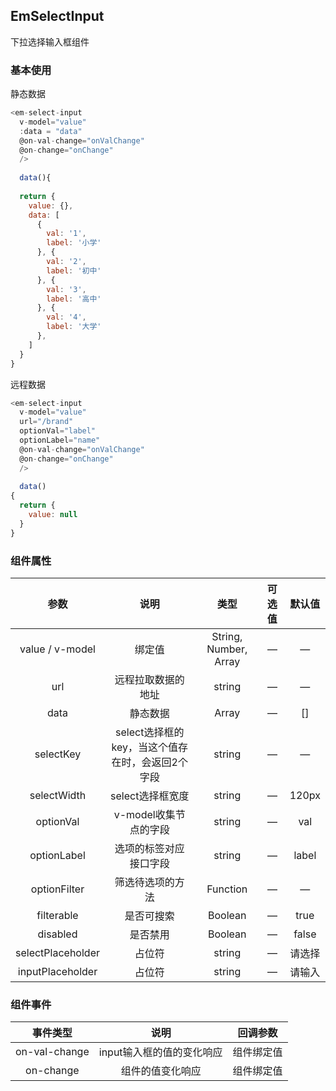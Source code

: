 ## EmSelectInput

下拉选择输入框组件

### 基本使用

静态数据

````javascript
<em-select-input
  v-model="value"
  :data = "data"
  @on-val-change="onValChange"
  @on-change="onChange" 
  /> 
  
  data(){
    
  return {
    value: {},
    data: [
      {
        val: '1',
        label: '小学'
      }, {
        val: '2',
        label: '初中'
      }, {
        val: '3',
        label: '高中'
      }, {
        val: '4',
        label: '大学'
      },
    ]
  }
}

````

远程数据

````javascript
<em-select-input
  v-model="value"
  url="/brand"
  optionVal="label"
  optionLabel="name"
  @on-val-change="onValChange"
  @on-change="onChange" 
  />
  
  data()
{
  return {
    value: null
  }
}

````

### 组件属性

|        参数         |              说明               |          类型           | 可选值 |  默认值  |
|:-----------------:|:-----------------------------:|:---------------------:|:---:|:-----:|
|  value / v-model  |              绑定值              | String, Number, Array |  —  |   —   |
|        url        |           远程拉取数据的地址           |        string         |  —  |   —   |
|       data        |             静态数据              |         Array         |  —  |  []   |
|     selectKey     | select选择框的key，当这个值存在时，会返回2个字段 |        string         |  —  |   —   |
|    selectWidth    |          select选择框宽度          |        string         |  —  | 120px |
|     optionVal     |        v-model收集节点的字段         |        string         |  —  |  val  |
|    optionLabel    |          选项的标签对应接口字段          |        string         |  —  | label |
|   optionFilter    |           筛选待选项的方法            |       Function        |  —  |   —   |
|    filterable     |             是否可搜索             |        Boolean        |  —  | true  |
|     disabled      |             是否禁用              |        Boolean        |  —  | false |
| selectPlaceholder |              占位符              |        string         |  —  |  请选择  |
| inputPlaceholder  |              占位符              |        string         |  —  |  请输入  |

### 组件事件

|     事件类型      |       说明        | 回调参数  |
|:-------------:|:---------------:|:-----:|
| on-val-change | input输入框的值的变化响应 | 组件绑定值 |
|   on-change   |    组件的值变化响应     | 组件绑定值 |
